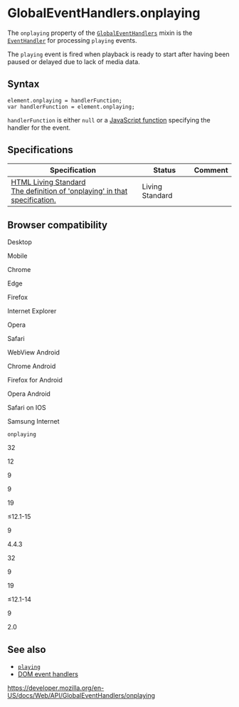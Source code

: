GlobalEventHandlers.onplaying
=============================

The `onplaying` property of the [`GlobalEventHandlers`](../globaleventhandlers) mixin is the [`EventHandler`](https://developer.mozilla.org/en-US/docs/Web/Events/Event_handlers) for processing `playing` events.

The `playing` event is fired when playback is ready to start after having been paused or delayed due to lack of media data.

Syntax
------

    element.onplaying = handlerFunction;
    var handlerFunction = element.onplaying;

`handlerFunction` is either `null` or a [JavaScript function](https://developer.mozilla.org/en-US/docs/Web/JavaScript/Reference/Functions) specifying the handler for the event.

Specifications
--------------

<table><thead><tr class="header"><th>Specification</th><th>Status</th><th>Comment</th></tr></thead><tbody><tr class="odd"><td><a href="https://html.spec.whatwg.org/multipage/#handler-onplaying">HTML Living Standard<br />
<span class="small">The definition of 'onplaying' in that specification.</span></a></td><td><span class="spec-living">Living Standard</span></td><td></td></tr></tbody></table>

Browser compatibility
---------------------

Desktop

Mobile

Chrome

Edge

Firefox

Internet Explorer

Opera

Safari

WebView Android

Chrome Android

Firefox for Android

Opera Android

Safari on IOS

Samsung Internet

`onplaying`

32

12

9

9

19

≤12.1-15

9

4.4.3

32

9

19

≤12.1-14

9

2.0

See also
--------

-   [`playing`](../htmlmediaelement/playing_event)
-   [DOM event handlers](https://developer.mozilla.org/en-US/docs/Web/Events/Event_handlers)

<a href="https://developer.mozilla.org/en-US/docs/Web/API/GlobalEventHandlers/onplaying" class="_attribution-link">https://developer.mozilla.org/en-US/docs/Web/API/GlobalEventHandlers/onplaying</a>
